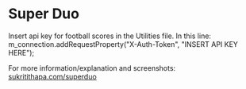 Super Duo
=============

Insert api key for football scores in the Utilities file. 
In this line: m_connection.addRequestProperty("X-Auth-Token", "INSERT API KEY HERE");

For more information/explanation and screenshots: [sukritithapa.com/superduo](http://www.sukritithapa.com/superduo)


